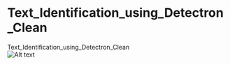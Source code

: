 # Text_Identification_using_Detectron_Clean
Text_Identification_using_Detectron_Clean <br>
<img src="image/download.jpg" alt="Alt text" title="Optional title ">

